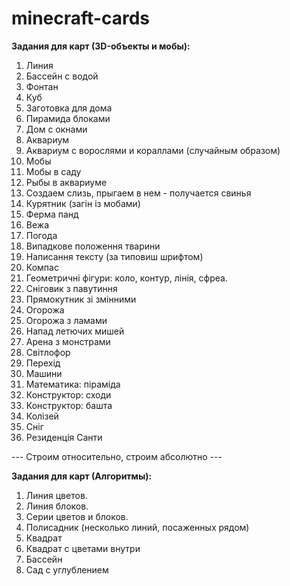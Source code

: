 # minecraft-cards
**Задания для карт (3D-объекты и мобы):**
1. Линия
2. Бассейн с водой
3. Фонтан
4. Куб
5. Заготовка для дома
6. Пирамида блоками
7. Дом с окнами
8. Аквариум
9. Аквариум с ворослями и кораллами (случайным образом)
10. Мобы
11. Мобы в саду
12. Рыбы в аквариуме
13. Создаем слизь, прыгаем в нем - получается свинья
14. Курятник (загін із мобами)
15. Ферма панд
16. Вежа
17. Погода
18. Випадкове положення тварини
19. Написання тексту (за типовиш шрифтом)
20. Компас
21. Геометричні фігури: коло, контур, лінія, сфреа.
22. Сніговик з павутиння
23. Прямокутник зі змінними
24. Огорожа
25. Огорожа з ламами
26. Напад летючих мишей
27. Арена з монстрами
28. Світлофор
29. Перехід
30. Машини
31. Математика: піраміда
32. Конструктор: сходи
33. Конструктор: башта
34. Колізей
35. Сніг
36. Резиденція Санти

--- Строим относительно, строим абсолютно ---

**Задания для карт (Алгоритмы):**
1. Линия цветов.
2. Линия блоков.
3. Серии цветов и блоков.
4. Полисадник (несколько линий, посаженных рядом)
5. Квадрат
6. Квадрат с цветами внутри
7. Бассейн
8. Сад с углублением